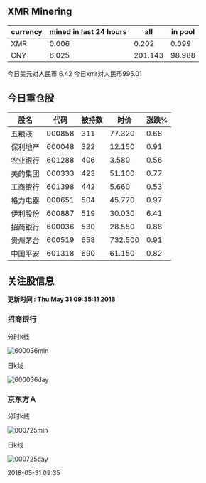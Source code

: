 ## XMR Minering

|currency|mined in last 24 hours|all|in pool|
|---|---|---|---|
|XMR|0.006|0.202|0.099|
|CNY|6.025|201.143|98.988|

今日美元对人民币 6.42	今日xmr对人民币995.01


## 今日重仓股 

|股名|代码|被持数|时价|涨跌%|
|---|---|---|---|---|
|五粮液|000858|311|77.320|0.68|
|保利地产|600048|322|12.150|0.91|
|农业银行|601288|406|3.580|0.56|
|美的集团|000333|423|51.100|0.77|
|工商银行|601398|442|5.660|0.53|
|格力电器|000651|504|45.770|0.97|
|伊利股份|600887|519|30.030|6.41|
|招商银行|600036|530|28.550|0.88|
|贵州茅台|600519|658|732.500|0.91|
|中国平安|601318|690|61.150|0.82|

## 关注股信息
**更新时间 : Thu May 31 09:35:11 2018**
### 招商银行 
分时k线

![600036min](http://image.sinajs.cn/newchart/min/n/sh600036.gif)

日k线

![600036day](http://image.sinajs.cn/newchart/daily/n/sh600036.gif)

### 京东方Ａ 
分时k线

![000725min](http://image.sinajs.cn/newchart/min/n/sz000725.gif)

日k线

![000725day](http://image.sinajs.cn/newchart/daily/n/sz000725.gif)

2018-05-31 09:35